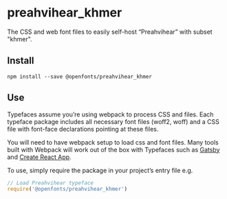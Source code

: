 
# preahvihear_khmer

The CSS and web font files to easily self-host “Preahvihear” with subset "khmer".

## Install

`npm install --save @openfonts/preahvihear_khmer`

## Use

Typefaces assume you’re using webpack to process CSS and files. Each typeface
package includes all necessary font files (woff2, woff) and a CSS file with
font-face declarations pointing at these files.

You will need to have webpack setup to load css and font files. Many tools built
with Webpack will work out of the box with Typefaces such as [Gatsby](https://github.com/gatsbyjs/gatsby)
and [Create React App](https://github.com/facebookincubator/create-react-app).

To use, simply require the package in your project’s entry file e.g.

```javascript
// Load Preahvihear typeface
require('@openfonts/preahvihear_khmer')
```
